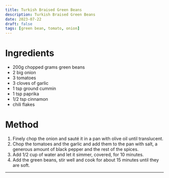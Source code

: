```yaml
---
title: Turkish Braised Green Beans
description: Turkish Braised Green Beans
date: 2023-07-22
draft: false
tags: [green bean, tomato, onion]
---
```


# Ingredients
- 200g chopped grams green beans
- 2 big onion
- 3 tomatoes
- 3 cloves of garlic
- 1 tsp ground cummin
- 1 tsp paprika
- 1/2 tsp cinnamon
- chili flakes

# Method
1. Finely chop the onion and sauté it in a pan with olive oil until translucent.
2. Chop the tomatoes and the garlic and add them to the pan with salt, a generous amount of black pepper and the rest of the spices.
3. Add 1/2 cup of water and let it simmer, covered, for 10 minutes.
4. Add the green beans, stir well and cook for about 15 minutes until they are soft.

---